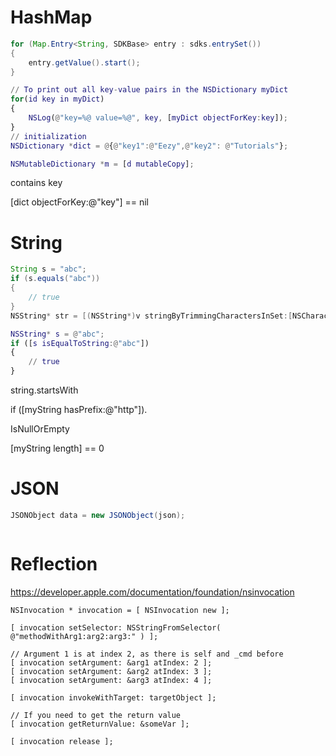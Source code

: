 # HashMap

``` java
for (Map.Entry<String, SDKBase> entry : sdks.entrySet())
{
    entry.getValue().start();
}
```

``` m
// To print out all key-value pairs in the NSDictionary myDict
for(id key in myDict)
{
    NSLog(@"key=%@ value=%@", key, [myDict objectForKey:key]);
}
// initialization
NSDictionary *dict = @{@"key1":@"Eezy",@"key2": @"Tutorials"};

NSMutableDictionary *m = [d mutableCopy];
```

contains key

[dict objectForKey:@"key"] == nil

# String

``` java
String s = "abc";
if (s.equals("abc"))
{
    // true
}
NSString* str = [(NSString*)v stringByTrimmingCharactersInSet:[NSCharacterSet whitespaceCharacterSet]];
```

``` m
NSString* s = @"abc";
if ([s isEqualToString:@"abc"])
{
    // true
}
```

string.startsWith

if ([myString hasPrefix:@"http"]).

IsNullOrEmpty

[myString length] == 0

# JSON

``` java
JSONObject data = new JSONObject(json);
```

``` m

```

# Reflection

https://developer.apple.com/documentation/foundation/nsinvocation
```
NSInvocation * invocation = [ NSInvocation new ];

[ invocation setSelector: NSStringFromSelector( @"methodWithArg1:arg2:arg3:" ) ];

// Argument 1 is at index 2, as there is self and _cmd before
[ invocation setArgument: &arg1 atIndex: 2 ];
[ invocation setArgument: &arg2 atIndex: 3 ];
[ invocation setArgument: &arg3 atIndex: 4 ];

[ invocation invokeWithTarget: targetObject ];

// If you need to get the return value
[ invocation getReturnValue: &someVar ];

[ invocation release ];
```